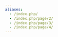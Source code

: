 ```yaml
---
aliases:
  - /index.php/
  - /index.php/page/2/
  - /index.php/page/3/
  - /index.php/page/4/
---
```

